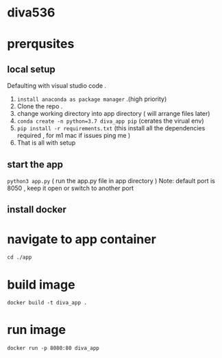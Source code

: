 # diva536

# prerqusites

## local setup 

Defaulting with visual studio code .
1. `install anaconda as package manager` .(high priority)
2. Clone the repo . 
3. change working directory  into app directory ( will arrange files later)
4. `conda create -n python=3.7 diva_app pip` (cerates the virual env) 
5. `pip install -r requirements.txt` (this install all the dependencies required , for m1 mac if issues ping me )
6. That is all with setup 

## start the app
`python3 app.py` ( run the app.py file in app directory ) 
Note: default port is 8050 , keep it open or switch to another port



## install docker 

# navigate to app container
`cd ./app`

# build image 
`docker build -t diva_app .`

# run image 
`docker run -p 8080:80 diva_app`
